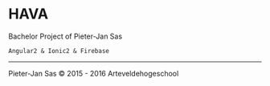 # HAVA
Bachelor Project of Pieter-Jan Sas


    Angular2 & Ionic2 & Firebase
------------------
Pieter-Jan Sas © 2015 - 2016 Arteveldehogeschool